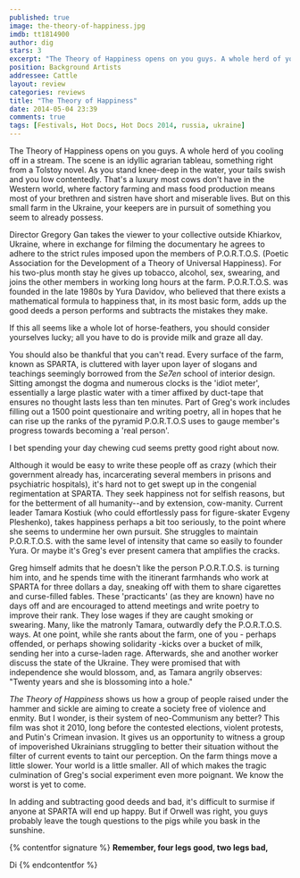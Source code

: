 ```yaml
---
published: true
image: the-theory-of-happiness.jpg
imdb: tt1814900
author: dig 
stars: 3
excerpt: "The Theory of Happiness opens on you guys. A whole herd of you cooling off in a stream. The scene is an idyllic agrarian tableau, something right from a Tolstoy novel."
position: Background Artists
addressee: Cattle
layout: review
categories: reviews
title: "The Theory of Happiness"
date: 2014-05-04 23:39
comments: true
tags: [Festivals, Hot Docs, Hot Docs 2014, russia, ukraine]
---
```

The Theory of Happiness opens on you guys. A whole herd of you cooling off in a stream. The scene is an idyllic agrarian tableau, something right from a Tolstoy novel. As you stand knee-deep in the water, your tails swish and you low contentedly. That's a luxury most cows don't have in the Western world, where factory farming and mass food production means most of your brethren and sistren have short and miserable lives. But on this small farm in the Ukraine, your keepers are in pursuit of something you seem to already possess.

Director Gregory Gan takes the viewer to your collective outside Khiarkov, Ukraine, where in exchange for filming the documentary he agrees to adhere to the strict rules imposed upon the members of P.O.R.T.O.S. (Poetic Association for the Development of a Theory of Universal Happiness). For his two-plus month stay he gives up tobacco, alcohol, sex, swearing, and joins the other members in working long hours at the farm. P.O.R.T.O.S. was founded in the late 1980s by Yura Davidov, who believed that there exists a mathematical formula to happiness that, in its most basic form, adds up the good deeds a person performs and subtracts the mistakes they make.

If this all seems like a whole lot of horse-feathers, you should consider yourselves lucky; all you  have to do is provide milk and graze all day.

You should also be thankful that you can't read. Every surface of the farm, known as SPARTA, is cluttered with layer upon layer of slogans and teachings seemingly borrowed from the _Se7en_ school of interior design. Sitting amongst the dogma and numerous clocks is the 'idiot meter', essentially a large plastic water with a timer affixed by duct-tape that ensures no thought lasts less than ten minutes. Part of Greg's work includes filling out a 1500 point questionaire and writing poetry, all in hopes that he can rise up the ranks of the pyramid P.O.R.T.O.S uses to gauge member's progress towards becoming a 'real person'.

I bet spending your day chewing cud seems pretty good right about now.

Although it would be easy to write these people off as crazy (which their government already has, incarcerating several members in prisons and psychiatric hospitals), it's hard not to get swept up in the congenial regimentation at SPARTA. They seek happiness not for selfish reasons, but for the betterment of all humanity--and by extension, cow-manity. Current leader Tamara Kostiuk (who could effortlessly pass for figure-skater Evgeny Pleshenko), takes happiness perhaps a bit too seriously, to the point where she seems to undermine her own pursuit. She struggles to maintain P.O.R.T.O.S. with the same level of intensity that came so easily to founder Yura. Or maybe it's Greg's ever present camera that amplifies the cracks. 

Greg himself admits that he doesn't like the person P.O.R.T.O.S. is turning him into, and he spends time with the itinerant farmhands who work at SPARTA for three dollars a day, sneaking off with them to share cigarettes and curse-filled fables. These 'practicants' (as they are known) have no days off and are encouraged to attend meetings and write poetry to improve their rank. They lose wages if they are caught smoking or swearing. Many, like the matronly Tamara, outwardly defy the P.O.R.T.O.S. ways. At one point, while she rants about the farm, one of you - perhaps offended, or perhaps showing solidarity -kicks over a bucket of milk, sending her into a curse-laden rage. Afterwards, she and another worker discuss the state of the Ukraine. They were promised that with independence she would blossom, and, as Tamara angrily observes: "Twenty years and she is blossoming into a hole."

_The Theory of Happiness_ shows us how a group of people raised under the hammer and sickle are aiming to create a society free of violence and enmity. But I wonder, is their system of neo-Communism any better? This film was shot it 2010, long before the contested elections, violent protests, and Putin's Crimean invasion. It gives us an opportunity to witness a group of impoverished Ukrainians struggling to better their situation without the filter of current events to taint our perception. On the farm things move a little slower. Your world is a little smaller. All of which makes the tragic culmination of Greg's social experiment even more poignant. We know the worst is yet to come.

In adding and subtracting good deeds and bad, it's difficult to surmise if anyone at SPARTA will end up happy. But if Orwell was right, you guys probably leave the tough questions to the pigs while you bask in the sunshine. 

{% contentfor signature %}
**Remember, four legs good, two legs bad,**

Di
{% endcontentfor %}